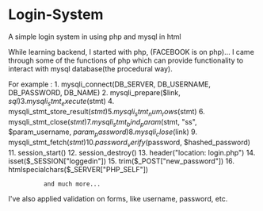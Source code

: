 # Login-System
A simple login system in using php and mysql in html

While learning backend, I started with php, (FACEBOOK is on php)...
I came through some of the functions of php which can provide functionality to interact with mysql database(the procedural way).

For example : 1. mysqli_connect(DB_SERVER, DB_USERNAME, DB_PASSWORD, DB_NAME)
              2. mysqli_prepare($link, $sql)
              3. mysqli_stmt_execute($stmt)
              4. mysqli_stmt_store_result($stmt)
              5. mysqli_stmt_num_rows($stmt)
              6. mysqli_stmt_close($stmt)
              7. mysqli_stmt_bind_param($stmt, "ss", $param_username, $param_password)
              8. mysqli_close($link)
              9. mysqli_stmt_fetch($stmt)
              10. password_verify($password, $hashed_password)
              11. session_start()
              12. session_destroy()
              13. header("location: login.php")
              14. isset($_SESSION["loggedin"])
              15. trim($_POST["new_password"])
              16. htmlspecialchars($_SERVER["PHP_SELF"])
              
              and much more...
             
I've also applied validation on forms, like username, password, etc.
